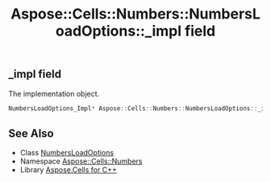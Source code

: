 ﻿---
title: Aspose::Cells::Numbers::NumbersLoadOptions::_impl field
linktitle: _impl
second_title: Aspose.Cells for C++ API Reference
description: 'Aspose::Cells::Numbers::NumbersLoadOptions::_impl field. The implementation object in C++.'
type: docs
weight: 800
url: /cpp/aspose.cells.numbers/numbersloadoptions/_impl/
---
## _impl field


The implementation object.

```cpp
NumbersLoadOptions_Impl* Aspose::Cells::Numbers::NumbersLoadOptions::_impl
```

## See Also

* Class [NumbersLoadOptions](../)
* Namespace [Aspose::Cells::Numbers](../../)
* Library [Aspose.Cells for C++](../../../)
